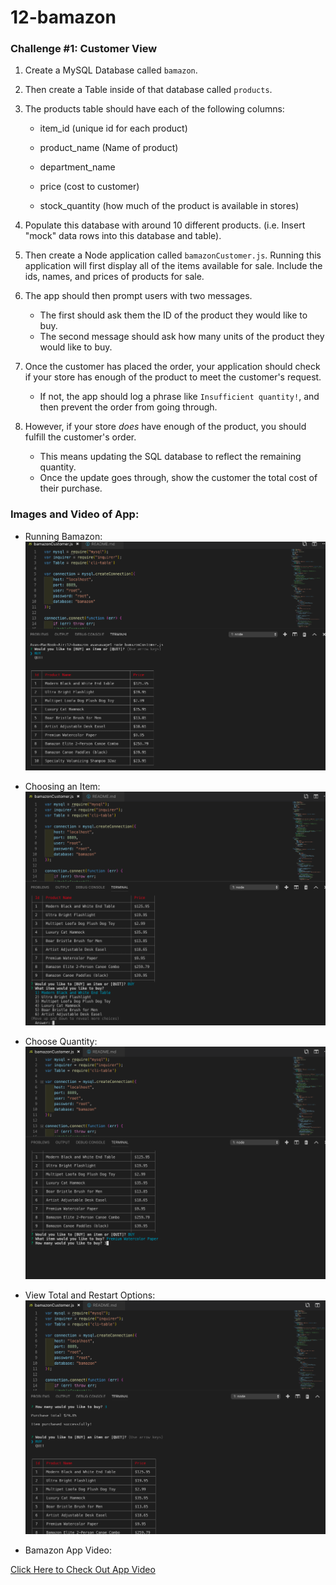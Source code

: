# 12-bamazon

### Challenge #1: Customer View

1. Create a MySQL Database called `bamazon`.

2. Then create a Table inside of that database called `products`.

3. The products table should have each of the following columns:

   * item_id (unique id for each product)

   * product_name (Name of product)

   * department_name

   * price (cost to customer)

   * stock_quantity (how much of the product is available in stores)

4. Populate this database with around 10 different products. (i.e. Insert "mock" data rows into this database and table).

5. Then create a Node application called `bamazonCustomer.js`. Running this application will first display all of the items available for sale. Include the ids, names, and prices of products for sale.

6. The app should then prompt users with two messages.

   * The first should ask them the ID of the product they would like to buy.
   * The second message should ask how many units of the product they would like to buy.

7. Once the customer has placed the order, your application should check if your store has enough of the product to meet the customer's request.

   * If not, the app should log a phrase like `Insufficient quantity!`, and then prevent the order from going through.

8. However, if your store _does_ have enough of the product, you should fulfill the customer's order.
   * This means updating the SQL database to reflect the remaining quantity.
   * Once the update goes through, show the customer the total cost of their purchase.

### Images and Video of App:
* Running Bamazon:
![App Photo 1](bamazon1.png)
* Choosing an Item:
![App Photo 2](bamazon2.png)
* Choose Quantity:
![App Photo 3](bamazon3.png)
* View Total and Restart Options:
![App Photo 4](bamazon4.png)

* Bamazon App Video:

[Click Here to Check Out App Video](https://drive.google.com/file/d/1puGnvt8DDbeqkl88ToqqgpClpaAXskv5/view)